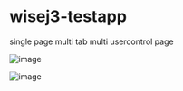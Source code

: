 # wisej3-testapp

single page multi tab multi usercontrol page

![image](https://user-images.githubusercontent.com/50413/199178791-d53a41f1-8388-4461-a1a5-2039a443f15e.png)

![image](https://user-images.githubusercontent.com/50413/199178852-da60e2df-37c0-40de-884e-366af13f7b7a.png)
